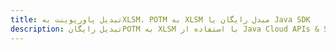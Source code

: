 ---title: تبدیل پاورپوینت بهXLSM، POTM به XLSM مبدل رایگان یا Java SDKdescription: تبدیل رایگانPOTM به XLSM با استفاده از Java Cloud APIs & SDK. همچنین اسناد Microsoft PowerPoint را در Cloud ایجاد، ویرایش و رندر کنید.---